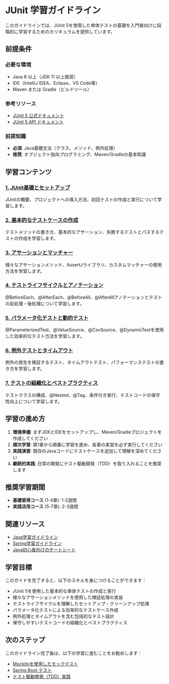 # JUnit 学習ガイドライン

このガイドラインでは、JUnit 5を使用した単体テストの基礎を入門者向けに段階的に学習するためのカリキュラムを提供しています。

## 前提条件

### 必要な環境
- Java 8 以上（JDK 11 以上推奨）
- IDE（IntelliJ IDEA、Eclipse、VS Code等）
- Maven または Gradle（ビルドツール）

### 参考リソース
- [JUnit 5 公式ドキュメント](https://junit.org/junit5/docs/current/user-guide/)
- [JUnit 5 API ドキュメント](https://junit.org/junit5/docs/current/api/index.html)

### 前提知識
- **必須**: Java基礎文法（クラス、メソッド、例外処理）
- **推奨**: オブジェクト指向プログラミング、Maven/Gradleの基本知識

## 学習コンテンツ

### [1. JUnit基礎とセットアップ](https://fcircle-biz.github.io/tech_docs/guide/java-ecosystem/junit/junit-learning-material-1.html)
JUnitの概要、プロジェクトへの導入方法、初回テストの作成と実行について学習します。

### [2. 基本的なテストケースの作成](https://fcircle-biz.github.io/tech_docs/guide/java-ecosystem/junit/junit-learning-material-2.html)
テストメソッドの書き方、基本的なアサーション、失敗するテストとパスするテストの作成を学習します。

### [3. アサーションとマッチャー](https://fcircle-biz.github.io/tech_docs/guide/java-ecosystem/junit/junit-learning-material-3.html)
様々なアサーションメソッド、AssertJライブラリ、カスタムマッチャーの使用方法を学習します。

### [4. テストライフサイクルとアノテーション](https://fcircle-biz.github.io/tech_docs/guide/java-ecosystem/junit/junit-learning-material-4.html)
@BeforeEach、@AfterEach、@BeforeAll、@AfterAllアノテーションとテストの前処理・後処理について学習します。

### [5. パラメータ化テストと動的テスト](https://fcircle-biz.github.io/tech_docs/guide/java-ecosystem/junit/junit-learning-material-5.html)
@ParameterizedTest、@ValueSource、@CsvSource、@DynamicTestを使用した効率的なテスト方法を学習します。

### [6. 例外テストとタイムアウト](https://fcircle-biz.github.io/tech_docs/guide/java-ecosystem/junit/junit-learning-material-6.html)
例外の発生を検証するテスト、タイムアウトテスト、パフォーマンステストの書き方を学習します。

### [7. テストの組織化とベストプラクティス](https://fcircle-biz.github.io/tech_docs/guide/java-ecosystem/junit/junit-learning-material-7.html)
テストクラスの構成、@Nested、@Tag、条件付き実行、テストコードの保守性向上について学習します。

## 学習の進め方

1. **環境準備**: まずJDKとIDEをセットアップし、Maven/Gradleプロジェクトを作成してください
2. **順次学習**: 第1章から順番に学習を進め、各章の実習を必ず実行してください
3. **実践演習**: 既存のJavaコードにテストケースを追加して理解を深めてください
4. **継続的実践**: 日常の開発にテスト駆動開発（TDD）を取り入れることを推奨します

## 推奨学習期間

- **基礎習得コース** (1-4章): 1-2週間
- **実践活用コース** (5-7章): 2-3週間

## 関連リソース

- [Java学習ガイドライン](../java/README.md)
- [Spring学習ガイドライン](../spring/README.md)
- [Java初心者向けのチートシート](https://fcircle-biz.github.io/tech_docs/cheatsheet/fundamentals/java-cheatsheet.html)

## 学習目標

このガイドを完了すると、以下のスキルを身につけることができます：

- JUnit 5を使用した基本的な単体テストの作成と実行
- 様々なアサーションメソッドを使用した検証処理の実装
- テストライフサイクルを理解したセットアップ・クリーンアップ処理
- パラメータ化テストによる効率的なテストケース作成
- 例外処理とタイムアウトを含む包括的なテスト設計
- 保守しやすいテストコードの組織化とベストプラクティス

## 次のステップ

このガイドライン完了後は、以下の学習に進むことをお勧めします：

- [Mockitoを使用したモックテスト](../../testing/mockito/README.md)
- [Spring Boot テスト](../spring/README.md)
- [テスト駆動開発（TDD）実践](../../methodology/tdd/README.md)